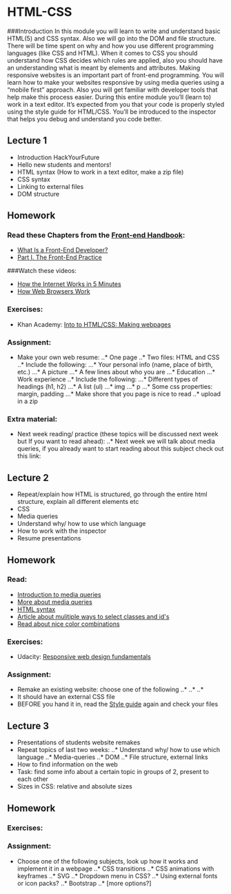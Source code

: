 # HTML-CSS

###Introduction
In this module you will learn to write and understand basic HTML(5) and CSS syntax.
Also we will go into the DOM and file structure. There will be time spent on why and how you use different programming languages (like CSS and HTML). When it comes to CSS you should understand how CSS decides which rules are applied, also you should have an understanding what is meant by elements and attributes. Making responsive websites is an important part of front-end programming. You will learn how to make your websites responsive by using media queries using a “mobile first” approach. Also you will get familiar with developer tools that help make this process easier. During this entire module you’ll (learn to) work in a text editor. It’s expected from you that your code is properly styled using the style guide for HTML/CSS. You’ll be introduced to the inspector that helps you debug and understand you code better.



## Lecture 1 
 * Introduction HackYourFuture
 * Hello new students and mentors!
 * HTML syntax (How to work in a text editor, make a zip file)
 * CSS syntax
 * Linking to external files
 * DOM structure

## Homework

### Read these Chapters from the [Front-end Handbook](https://www.frontendhandbook.com):
 * [What Is a Front-End Developer?](https://www.frontendhandbook.com/what-is-a-FD.html)
 * [Part I. The Front-End Practice](https://www.frontendhandbook.com/practice.html)

###Watch these videos:
 * [How the Internet Works in 5 Minutes](https://www.youtube.com/watch?v=7_LPdttKXPc)
 * [How Web Browsers Work](https://www.youtube.com/watch?v=WjDrMKZWCt0)

### Exercises:
 * Khan Academy: [Into to HTML/CSS: Making webpages](https://www.khanacademy.org/computing/computer-programming/html-css#concept-intro)

### Assignment:
 * Make your own web resume:
  ..* One page 
  ..* Two files: HTML and CSS
  ..* Include the following:
  	...* Your personal info (name, place of birth, etc.)
  	...* A picture
  	...* A few lines about who you are
  	...* Education
  	...* Work experience
  ..* Include the following:
  	...* Different types of headings (h1, h2)
  	...* A list (ul)
  	...* img
  	...* p
  	...* Some css properties: margin, padding 
  	...* Make shore that you page is nice to read
  ..* upload in a zip


### Extra material:
 * Next week reading/ practice (these topics will be discussed next week but If you want to read ahead):
 ..* Next week we will talk about media queries, if you already want to start reading about this subject check out this link:



## Lecture 2 
 * Repeat/explain how HTML is structured, go through the entire html structure, explain all different elements etc
 * CSS
 * Media queries
 * Understand why/ how to use which language
 * How to work with the inspector
 * Resume presentations

## Homework

### Read:
 * [Introduction to media queries](https://teamtreehouse.com/library/css3/media-queries/introduction)
 * [More about media queries](https://css-tricks.com/css-media-queries/)  
 * [HTML syntax](http://www.w3schools.com/html/html5_syntax.asp)
 * [Article about mulitiple ways to select classes and id's](https://css-tricks.com/multiple-class-id-selectors/)
 * [Read about nice color combinations](http://www.colorcombos.com/index.html)

### Exercises:
 * Udacity: [Responsive web design fundamentals](https://www.udacity.com/course/responsive-web-design-fundamentals--ud893)

### Assignment:
 * Remake an existing website: choose one of the following
 ..*
 ..*
 ..*
 * It should have an external CSS file
 * BEFORE you hand it in, read the [Style guide](http://www.w3schools.com/html/html5_syntax.asp) again and check your files



## Lecture 3
 * Presentations of students website remakes
 * Repeat topics of last two weeks:
 ..* Understand why/ how to use which language
 ..* Media-queries
 ..* DOM
 ..* File structure, external links
 * How to find information on the web
 * Task: find some info about a certain topic in groups of 2, present to each other
 * Sizes in CSS: relative and absolute sizes

## Homework

### Exercises:

### Assignment:
 * Choose one of the following subjects, look up how it works and implement it in a webpage
..* CSS transitions
..* CSS animations with keyframes
..* SVG
..* Dropdown menu in CSS?
..* Using external fonts or icon packs?
..* Bootstrap
..* [more options?]
